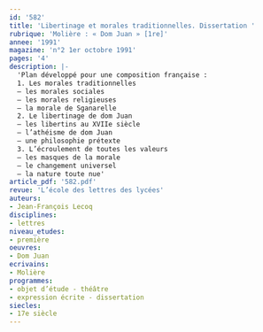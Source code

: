 ```yaml
---
id: '582'
title: 'Libertinage et morales traditionnelles. Dissertation '
rubrique: 'Molière : « Dom Juan » [1re]'
annee: '1991'
magazine: 'n°2 1er octobre 1991'
pages: '4'
description: |-
  'Plan développé pour une composition française :
  1. Les morales traditionnelles
  – les morales sociales
  – les morales religieuses
  – la morale de Sganarelle
  2. Le libertinage de dom Juan
  – les libertins au XVIIe siècle
  – l’athéisme de dom Juan
  – une philosophie prétexte
  3. L’écroulement de toutes les valeurs
  – les masques de la morale
  – le changement universel
  – la nature toute nue'
article_pdf: '582.pdf'
revue: 'L’école des lettres des lycées'
auteurs:
- Jean-François Lecoq
disciplines:
- lettres
niveau_etudes:
- première
oeuvres:
- Dom Juan
ecrivains:
- Molière
programmes:
- objet d’étude - théâtre
- expression écrite - dissertation
siecles:
- 17e siècle
---
```

